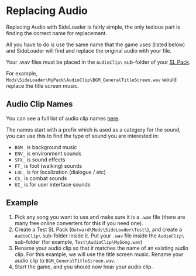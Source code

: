 # Replacing Audio

Replacing Audio with SideLoader is fairly simple, the only tedious part is finding the correct name for replacement.

All you have to do is use the same name that the game uses (listed below) and SideLoader will find and replace the original audio with your file.

Your .wav files must be placed in the `AudioClip\` sub-folder of your [SL Pack](Basics/SLPacks).

For example, `Mods\SideLoader\MyPack\AudioClip\BGM_GeneralTitleScreen.wav` would replace the title screen music.

## Audio Clip Names

You can see a full list of audio clip names [here](API/Enums/Sounds.md).

The names start with a prefix which is used as a category for the sound, you can use this to find the type of sound you are interested in:
* `BGM_` is background music
* `ENV_` is environment sounds
* `SFX_` is sound effects
* `FT_` is foot (walking) sounds
* `LOC_` is for localization (dialogue / etc)
* `CS_` is combat sounds
* `UI_` is for user interface sounds

## Example

1. Pick any song you want to use and make sure it is a `.wav` file (there are many free online converters for this if you need one).
2. Create a Test SL Pack (`Outward\Mods\SideLoader\Test\`), and create a `AudioClip\` sub-folder inside it. Put your `.wav` file inside the `AudioClip\` sub-folder (for example, `Test\AudioClip\MySong.wav`)
3. Rename your audio clip so that it matches the name of an existing audio clip. For this example, we will use the title screen music. Rename your audio clip to `BGM_GeneralTitleScreen.wav`.
4. Start the game, and you should now hear your audio clip.